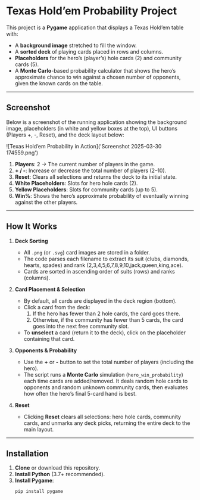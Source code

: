 # Texas Hold’em Probability Project

This project is a **Pygame** application that displays a Texas Hold’em table with:

- A **background image** stretched to fill the window.
- A **sorted deck** of playing cards placed in rows and columns.
- **Placeholders** for the hero’s (player’s) hole cards (2) and community cards (5).
- A **Monte Carlo**-based probability calculator that shows the hero’s approximate chance to win against a chosen number of opponents, given the known cards on the table.

---

## Screenshot

Below is a screenshot of the running application showing the background image, placeholders (in white and yellow boxes at the top), UI buttons (Players +, -, Reset), and the deck layout below:

![Texas Hold’em Probability in Action]('Screenshot 2025-03-30 174559.png')

1. **Players**: 2 → The current number of players in the game.  
2. **+ / -**: Increase or decrease the total number of players (2–10).  
3. **Reset**: Clears all selections and returns the deck to its initial state.  
4. **White Placeholders**: Slots for hero hole cards (2).  
5. **Yellow Placeholders**: Slots for community cards (up to 5).  
6. **Win%**: Shows the hero’s approximate probability of eventually winning against the other players.

---

## How It Works

1. **Deck Sorting**  
   - All `.png` (or `.svg`) card images are stored in a folder.
   - The code parses each filename to extract its suit (clubs, diamonds, hearts, spades) and rank (2,3,4,5,6,7,8,9,10,jack,queen,king,ace).
   - Cards are sorted in ascending order of suits (rows) and ranks (columns).

2. **Card Placement & Selection**  
   - By default, all cards are displayed in the deck region (bottom).
   - Click a card from the deck:
     1. If the hero has fewer than 2 hole cards, the card goes there.
     2. Otherwise, if the community has fewer than 5 cards, the card goes into the next free community slot.
   - To **unselect** a card (return it to the deck), click on the placeholder containing that card.

3. **Opponents & Probability**  
   - Use the **+** or **-** button to set the total number of players (including the hero).
   - The script runs a **Monte Carlo** simulation (`hero_win_probability`) each time cards are added/removed. It deals random hole cards to opponents and random unknown community cards, then evaluates how often the hero’s final 5-card hand is best.

4. **Reset**  
   - Clicking **Reset** clears all selections: hero hole cards, community cards, and unmarks any deck picks, returning the entire deck to the main layout.

---

## Installation

1. **Clone** or download this repository.
2. **Install Python** (3.7+ recommended).
3. **Install Pygame**:
   ```bash
   pip install pygame
